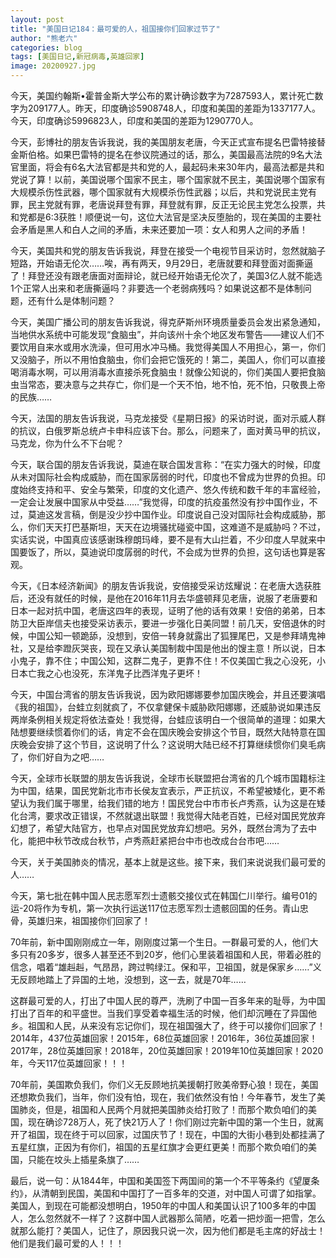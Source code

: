 ```yaml
---
layout: post
title: "美国日记184：最可爱的人，祖国接你们回家过节了"
author: "熊老六"
categories: blog
tags: [美国日记,新冠病毒,英雄回家]
image: 20200927.jpg
---
```

​​​​今天，美国约翰斯•霍普金斯大学公布的累计确诊数字为7287593人，累计死亡数字为209177人。昨天，印度确诊5908748人，印度和美国的差距为1337177人。今天，印度确诊5996823人，印度和美国的差距为1290770人。

今天，彭博社的朋友告诉我说，我的美国朋友老唐，今天正式宣布提名巴雷特接替金斯伯格。如果巴雷特的提名在参议院通过的话，那么，美国最高法院的9名大法官里面，将会有6名大法官都是共和党的人，最起码未来30年内，最高法都是共和党说了算！以前，美国说哪个国家不民主，哪个国家就不民主，美国说哪个国家有大规模杀伤性武器，哪个国家就有大规模杀伤性武器；以后，共和党说民主党有罪，民主党就有罪，老唐说拜登有罪，拜登就有罪，反正无论民主党怎么投票，共和党都是6:3获胜！顺便说一句，这位大法官是坚决反堕胎的，现在美国的主要社会矛盾是黑人和白人之间的矛盾，未来还要加一项：女人和男人之间的矛盾！

今天，美国共和党的朋友告诉我说，拜登在接受一个电视节目采访时，忽然就脑子短路，开始语无伦次……唉，再有两天，9月29日，老唐就要和拜登面对面撕逼了！拜登还没有跟老唐面对面辩论，就已经开始语无伦次了，美国3亿人就不能选1个正常人出来和老唐撕逼吗？非要选一个老弱病残吗？如果说这都不是体制问题，还有什么是体制问题？

今天，美国广播公司的朋友告诉我说，得克萨斯州环境质量委员会发出紧急通知，当地供水系统中可能发现“食脑虫”，并向该州十余个地区发布警告——建议人们不要饮用自来水或用水洗澡，但可用水冲马桶。我觉得美国人不用担心，第一，你们又没脑子，所以不用怕食脑虫，你们会把它饿死的！第二，美国人，你们可以直接喝消毒水啊，可以用消毒水直接杀死食脑虫！就像公知说的，你们美国人要把食脑虫当常态，要决意与之共存亡，你们是一个天不怕，地不怕，死不怕，只敬畏上帝的民族……

今天，法国的朋友告诉我说，马克龙接受《星期日报》的采访时说，面对示威人群的抗议，白俄罗斯总统卢卡申科应该下台。那么，问题来了，面对黄马甲的抗议，马克龙，你为什么不下台呢？

今天，联合国的朋友告诉我说，莫迪在联合国发言称：“在实力强大的时候，印度从未对国际社会构成威胁，而在国家孱弱的时代，印度也不曾成为世界的负担。印度始终支持和平、安全与繁荣，印度的文化遗产、悠久传统和数千年的丰富经验，一定会让发展中国家从中受益……”我觉得，印度的抗疫虽然没有抄中国作业，不过，莫迪这发言稿，倒是没少抄中国作业。印度说自己没对国际社会构成威胁，那么，你们天天打巴基斯坦，天天在边境骚扰碰瓷中国，这难道不是威胁吗？不过，实话实说，中国真应该感谢珠穆朗玛峰，要不是有大山拦着，不少印度人早就来中国要饭了，所以，莫迪说印度孱弱的时代，不会成为世界的负担，这句话也算是客观。

今天，《日本经济新闻》的朋友告诉我说，安倍接受采访炫耀说：在老唐大选获胜后，还没有就任的时候，是他在2016年11月去华盛顿拜见老唐，说服了老唐要和日本一起对抗中国，老唐这四年的表现，证明了他的话有效果！安倍的弟弟，日本防卫大臣岸信夫也接受采访表示，要进一步强化日美同盟！前几天，安倍退休的时候，中国公知一顿跪舔，没想到，安倍一转身就露出了狐狸尾巴，又是参拜靖鬼神社，又是给李蹬灰哭丧，现在又承认美国制裁中国是他出的馊主意！所以说，日本小鬼子，靠不住；中国公知，这群二鬼子，更靠不住！不仅美国亡我之心没死，小日本亡我之心也没死，东洋鬼子比西洋鬼子更坏！

今天，中国台湾省的朋友告诉我说，因为欧阳娜娜要参加国庆晚会，并且还要演唱《我的祖国》，台蛙立刻就疯了，不仅拿健保卡威胁欧阳娜娜，还威胁说如果违反两岸条例相关规定将依法查处！我觉得，台蛙应该明白一个很简单的道理：如果大陆想要继续惯着你们的话，肯定不会在国庆晚会安排这个节目，既然大陆特意在国庆晚会安排了这个节目，这说明了什么？这说明大陆已经不打算继续惯你们臭毛病了，你们好自为之吧……

今天，全球市长联盟的朋友告诉我说，全球市长联盟把台湾省的几个城市国籍标注为中国，结果，国民党新北市市长侯友宜表示，严正抗议，不希望被矮化，更不希望认为我们属于哪里，给我们错的地方！国民党台中市市长卢秀燕，认为这是在矮化台湾，要求改正错误，不然就退出联盟！我觉得大陆老百姓，已经对国民党放弃幻想了，希望大陆官方，也早点对国民党放弃幻想吧。另外，既然台湾为了去中化，能把中秋节改成台秋节，卢秀燕赶紧把台中市也改成台台市吧……

今天，关于美国肺炎的情况，基本上就是这些。接下来，我们来说说我们最可爱的人……

今天，第七批在韩中国人民志愿军烈士遗骸交接仪式在韩国仁川举行。编号01的运-20将作为专机，第一次执行运送117位志愿军烈士遗骸回国的任务。青山忠骨，英雄归来，祖国接你们回家了！

70年前，新中国刚刚成立一年，刚刚度过第一个生日。一群最可爱的人，他们大多只有20多岁，很多人甚至还不到20岁，他们心里装着祖国和人民，带着必胜的信念，唱着“雄赳赳，气昂昂，跨过鸭绿江。保和平，卫祖国，就是保家乡……”义无反顾地踏上了异国的土地，没想到，这一去，就是70年……

这群最可爱的人，打出了中国人民的尊严，洗刷了中国一百多年来的耻辱，为中国打出了百年的和平盛世。当我们享受着幸福生活的时候，他们却沉睡在了异国他乡。祖国和人民，从来没有忘记你们，现在祖国强大了，终于可以接你们回家了！2014年，437位英雄回家！2015年，68位英雄回家！2016年，36位英雄回家！2017年，28位英雄回家！2018年，20位英雄回家！2019年10位英雄回家！2020年，今天117位英雄回家！！！

70年前，美国欺负我们，你们义无反顾地抗美援朝打败美帝野心狼！现在，美国还想欺负我们，当年，你们没有怕，现在，我们依然没有怕！今年春节，发生了美国肺炎，但是，祖国和人民两个月就把美国肺炎给打败了！而那个欺负咱们的美国，现在确诊728万人，死了快21万人了！你们刚过完新中国的第一个生日，就离开了祖国，现在终于可以回家，过国庆节了！现在，中国的大街小巷到处都挂满了五星红旗，正因为有你们，祖国的五星红旗才会更红更美！而那个欺负咱们的美国，只能在坟头上插星条旗了……

最后，说一句：从1844年，中国和美国签下两国间的第一个不平等条约《望厦条约》，从清朝到民国，美国和中国打了一百多年的交道，对中国人可谓了如指掌。美国人，到现在可能都没想明白，1950年的中国人和美国认识了100多年的中国人，怎么忽然就不一样了？这群中国人武器那么简陋，吃着一把炒面一把雪，怎么就那么能打？美国人，记住了，原因我只说一次，因为他们都是毛主席的好战士！他们是我们最可爱的人！！！​​​​